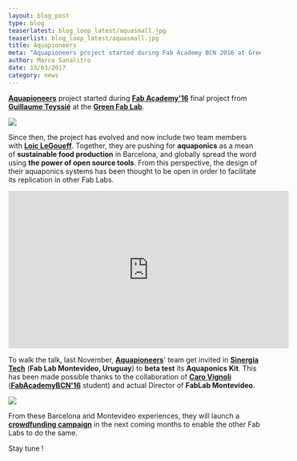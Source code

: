 ```yaml
---
layout: blog_post
type: blog
teaserlatest: blog_loop_latest/aquasmall.jpg
teaserlist: blog_loop_latest/aquasmall.jpg
title: Aquapioneers
meta: "Aquapioneers project started during Fab Academy BCN 2016 at Green Fab Lab; Aquapioneers' team get invited in Sinergia Tech (Fab Lab Montevideo) to beta test its Aquaponics Kit."
author: Marco Sanalitro
date: 13/03/2017 
category: news
---
```


<strong><a href="http://aquapioneers.io/">Aquapioneers</a></strong> project started during <strong><a href="http://fabacademy.org/">Fab Academy'16</a></strong> final project from <strong><a href="https://www.facebook.com/guillaume.tess">Guillaume Teyssié</a></strong> at the <strong><a href="http://greenfablab.org/">Green Fab Lab</a></strong>. 

<img src= "http://www.fablabbcn.org/img/blog/blog_loop_latest/aqua2.jpg" align="middle"> 
<br>

Since then, the project has evolved and now include two team members with <strong><a href="https://es.linkedin.com/in/loic-le-goueff-4b3b36b4">Loic LeGoueff</a></strong>. Together, they are pushing for <strong>aquaponics</strong> as a mean of <strong>sustainable food production</strong> in Barcelona, and globally spread the word using <strong>the power of open source tools</strong>. From this perspective, the design of their aquaponics systems has been thought to be open in order to  facilitate its replication in other Fab Labs.

<iframe width="560" height="315" src="https://www.youtube.com/embed/NIotF-8vEBo" frameborder="0" allowfullscreen></iframe>
<br>

To walk the talk, last November, <strong><a href="http://aquapioneers.io/">Aquapioneers</a></strong>' team get invited in <strong><a href="http://www.sinergiatech.com/">Sinergia Tech</a></strong> (<strong>Fab Lab Montevideo, Uruguay</strong>) to <strong>beta test</strong> its <strong>Aquaponics Kit</strong>. This has been made possible thanks to the collaboration of <strong><a href="https://www.facebook.com/susi.garrido.73?fref=ts">Caro Vignoli</a></strong> (<strong><a href="http://fabacademy.org/">FabAcademyBCN'16</a></strong> student) and actual Director of <strong>FabLab Montevideo</strong>. 

<img src= "http://www.fablabbcn.org/img/blog/blog_loop_latest/aqua1.jpg" align="middle"> 
<br>

From these Barcelona and Montevideo experiences, they will launch a  <strong><a href="http://aquapioneers.io/">crowdfunding campaign</a></strong> in the next coming months to enable the other Fab Labs to do the same.

Stay tune !


